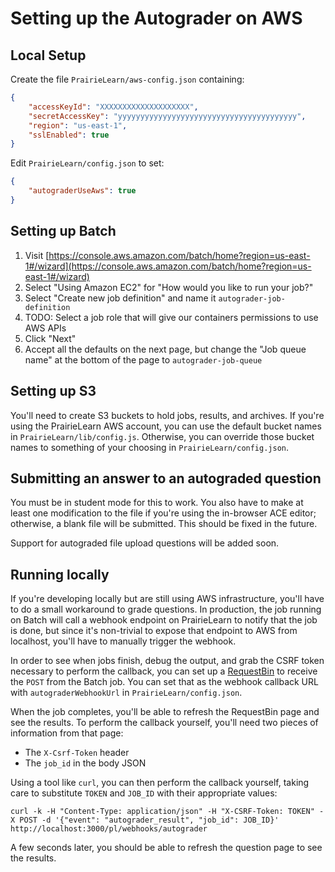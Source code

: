 # Setting up the Autograder on AWS

## Local Setup

Create the file `PrairieLearn/aws-config.json` containing:

```json
{
    "accessKeyId": "XXXXXXXXXXXXXXXXXXXX",
    "secretAccessKey": "yyyyyyyyyyyyyyyyyyyyyyyyyyyyyyyyyyyyyyyy",
    "region": "us-east-1",
    "sslEnabled": true
}
```

Edit `PrairieLearn/config.json` to set:

```json
{
    "autograderUseAws": true
}
```

## Setting up Batch

1. Visit [https://console.aws.amazon.com/batch/home?region=us-east-1#/wizard](https://console.aws.amazon.com/batch/home?region=us-east-1#/wizard)
2. Select "Using Amazon EC2" for "How would you like to run your job?"
3. Select "Create new job definition" and name it `autograder-job-definition`
4. TODO: Select a job role that will give our containers permissions to use AWS APIs
5. Click "Next"
6. Accept all the defaults on the next page, but change the "Job queue name" at the bottom of the page to `autograder-job-queue`

## Setting up S3

You'll need to create S3 buckets to hold jobs, results, and archives. If you're using the PrairieLearn AWS account, you can use the default bucket names in `PrairieLearn/lib/config.js`. Otherwise, you can override those bucket names to something of your choosing in `PrairieLearn/config.json`.

## Submitting an answer to an autograded question

You must be in student mode for this to work. You also have to make at least one modification to the file if you're using the in-browser ACE editor; otherwise, a blank file will be submitted. This should be fixed in the future.

Support for autograded file upload questions will be added soon.

## Running locally

If you're developing locally but are still using AWS infrastructure, you'll have to do a small workaround to grade questions. In production, the job running on Batch will call a webhook endpoint on PrairieLearn to notify that the job is done, but since it's non-trivial to expose that endpoint to AWS from localhost, you'll have to manually trigger the webhook.

In order to see when jobs finish, debug the output, and grab the CSRF token necessary to perform the callback, you can set up a [RequestBin](https://requestb.in/) to receive the `POST` from the Batch job. You can set that as the webhook callback URL with `autograderWebhookUrl` in `PrairieLearn/config.json`.

When the job completes, you'll be able to refresh the RequestBin page and see the results. To perform the callback yourself, you'll need two pieces of information from that page:

* The `X-Csrf-Token` header
* The `job_id` in the body JSON

Using a tool like `curl`, you can then perform the callback yourself, taking care to substitute `TOKEN` and `JOB_ID` with their appropriate values:

```
curl -k -H "Content-Type: application/json" -H "X-CSRF-Token: TOKEN" -X POST -d '{"event": "autograder_result", "job_id": JOB_ID}' http://localhost:3000/pl/webhooks/autograder
```

A few seconds later, you should be able to refresh the question page to see the results.

